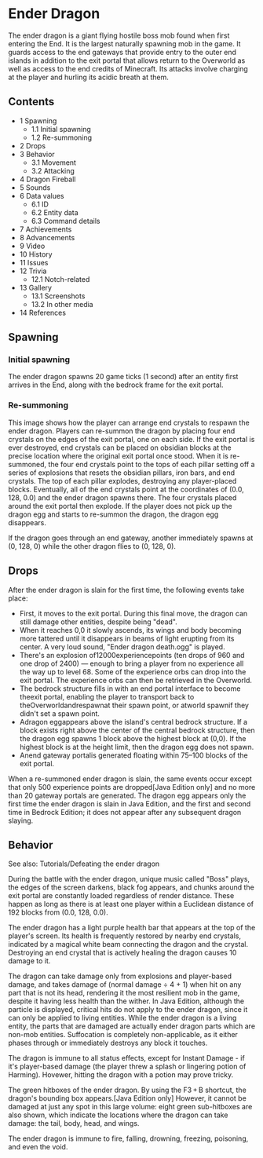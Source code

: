 # Ender Dragon
The ender dragon is a giant flying hostile boss mob found when first entering the End. It is the largest naturally spawning mob in the game. It guards access to the end gateways that provide entry to the outer end islands in addition to the exit portal that allows return to the Overworld as well as access to the end credits of Minecraft. Its attacks involve charging at the player and hurling its acidic breath at them.

## Contents
- 1 Spawning
	- 1.1 Initial spawning
	- 1.2 Re-summoning
- 2 Drops
- 3 Behavior
	- 3.1 Movement
	- 3.2 Attacking
- 4 Dragon Fireball
- 5 Sounds
- 6 Data values
	- 6.1 ID
	- 6.2 Entity data
	- 6.3 Command details
- 7 Achievements
- 8 Advancements
- 9 Video
- 10 History
- 11 Issues
- 12 Trivia
	- 12.1 Notch-related
- 13 Gallery
	- 13.1 Screenshots
	- 13.2 In other media
- 14 References

## Spawning
### Initial spawning
The ender dragon spawns 20 game ticks (1 second) after an entity first arrives in the End, along with the bedrock frame for the exit portal.

### Re-summoning
This image shows how the player can arrange end crystals to respawn the ender dragon.
Players can re-summon the dragon by placing four end crystals on the edges of the exit portal, one on each side. If the exit portal is ever destroyed, end crystals can be placed on obsidian blocks at the precise location where the original exit portal once stood. When it is re-summoned, the four end crystals point to the tops of each pillar setting off a series of explosions that resets the obsidian pillars, iron bars, and end crystals. The top of each pillar explodes, destroying any player-placed blocks. Eventually, all of the end crystals point at the coordinates of (0.0, 128, 0.0) and the ender dragon spawns there. The four crystals placed around the exit portal then explode. If the player does not pick up the dragon egg and starts to re-summon the dragon, the dragon egg disappears.

If the dragon goes through an end gateway, another immediately spawns at (0, 128, 0) while the other dragon flies to (0, 128, 0).

## Drops
After the ender dragon is slain for the first time, the following events take place:

- First, it moves to the exit portal. During this final move, the dragon can still damage other entities, despite being "dead".
- When it reaches 0,0 it slowly ascends, its wings and body becoming more tattered until it disappears in beams of light erupting from its center. A very loud sound, "Ender dragon death.ogg" is played.
- There's an explosion of12000experiencepoints (ten drops of 960 and one drop of 2400) — enough to bring a player from no experience all the way up to level 68. Some of the experience orbs can drop into the exit portal. The experience orbs can then be retrieved in the Overworld.
- The bedrock structure fills in with an end portal interface to become theexit portal, enabling the player to transport back to theOverworldandrespawnat their spawn point, or atworld spawnif they didn't set a spawn point.
- Adragon eggappears above the island's central bedrock structure. If a block exists right above the center of the central bedrock structure, then the dragon egg spawns 1 block above the highest block at (0,0). If the highest block is at the height limit, then the dragon egg does not spawn.
- Anend gateway portalis generated floating within 75–100 blocks of the exit portal.

When a re-summoned ender dragon is slain, the same events occur except that only 500 experience points are dropped‌[Java Edition  only] and no more than 20 gateway portals are generated. The dragon egg appears only the first time the ender dragon is slain in Java Edition, and the first and second time in Bedrock Edition; it does not appear after any subsequent dragon slaying.

## Behavior
See also: Tutorials/Defeating the ender dragon

During the battle with the ender dragon, unique music called "Boss" plays, the edges of the screen darkens, black fog appears, and chunks around the exit portal are constantly loaded regardless of render distance. These happen as long as there is at least one player within a Euclidean distance of 192 blocks from (0.0, 128, 0.0).

The ender dragon has a light purple health bar that appears at the top of the player's screen. Its health is frequently restored by nearby end crystals, indicated by a magical white beam connecting the dragon and the crystal. Destroying an end crystal that is actively healing the dragon causes 10 damage to it. 

The dragon can take damage only from explosions and player-based damage, and takes damage of (normal damage ÷ 4 + 1) when hit on any part that is not its head, rendering it the most resilient mob in the game, despite it having less health than the wither. In Java Edition, although the particle is displayed, critical hits do not apply to the ender dragon, since it can only be applied to living entities. While the ender dragon is a living entity, the parts that are damaged are actually ender dragon parts which are non-mob entities. Suffocation is completely non-applicable, as it either phases through or immediately destroys any block it touches.

The dragon is immune to all status effects, except for Instant Damage - if it's player-based damage (the player threw a splash or lingering potion of Harming). Hovewer, hitting the dragon with a potion may prove tricky.

The green hitboxes of the ender dragon.
By using the F3 + B shortcut, the dragon's bounding box appears.‌[Java Edition  only] However, it cannot be damaged at just any spot in this large volume: eight green sub-hitboxes are also shown, which indicate the locations where the dragon can take damage: the tail, body, head, and wings.

The ender dragon is immune to fire, falling, drowning, freezing, poisoning, and even the void.

